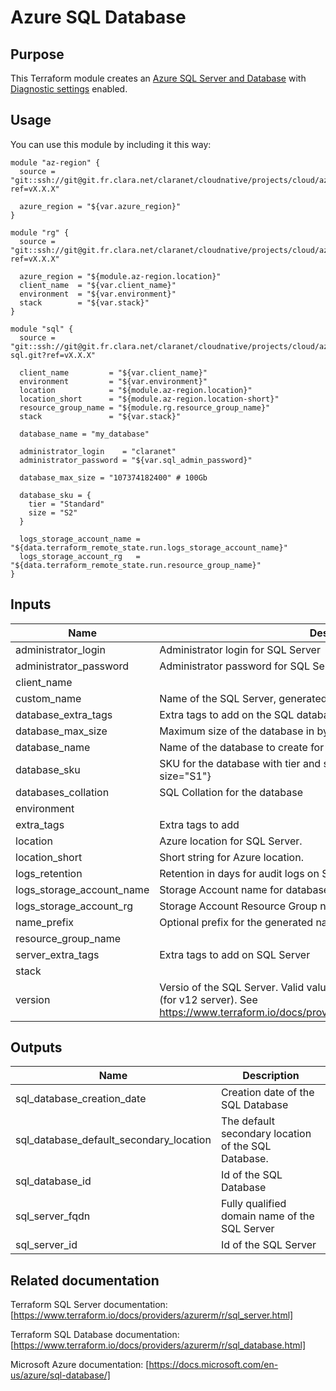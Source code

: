 # Azure SQL Database

## Purpose
This Terraform module creates an [Azure SQL Server and Database](https://docs.microsoft.com/en-us/azure/sql-database/) 
with [Diagnostic settings](https://docs.microsoft.com/en-us/azure/sql-database/sql-database-metrics-diag-logging) 
enabled.

## Usage
You can use this module by including it this way:
```
module "az-region" {
  source = "git::ssh://git@git.fr.clara.net/claranet/cloudnative/projects/cloud/azure/terraform/modules/regions.git?ref=vX.X.X"

  azure_region = "${var.azure_region}"
}

module "rg" {
  source = "git::ssh://git@git.fr.clara.net/claranet/cloudnative/projects/cloud/azure/terraform/modules/rg.git?ref=vX.X.X"

  azure_region = "${module.az-region.location}"
  client_name  = "${var.client_name}"
  environment  = "${var.environment}"
  stack        = "${var.stack}"
}

module "sql" {
  source = "git::ssh://git@git.fr.clara.net/claranet/cloudnative/projects/cloud/azure/terraform/features/db-sql.git?ref=vX.X.X"

  client_name         = "${var.client_name}"
  environment         = "${var.environment}"
  location            = "${module.az-region.location}"
  location_short      = "${module.az-region.location-short}"
  resource_group_name = "${module.rg.resource_group_name}"
  stack               = "${var.stack}"

  database_name = "my_database"

  administrator_login    = "claranet"
  administrator_password = "${var.sql_admin_password}"

  database_max_size = "107374182400" # 100Gb

  database_sku = {
    tier = "Standard"
    size = "S2"
  }

  logs_storage_account_name = "${data.terraform_remote_state.run.logs_storage_account_name}"
  logs_storage_account_rg   = "${data.terraform_remote_state.run.resource_group_name}"
}
```

## Inputs

| Name | Description | Type | Default | Required |
|------|-------------|:----:|:-----:|:-----:|
| administrator\_login | Administrator login for SQL Server | string | n/a | yes |
| administrator\_password | Administrator password for SQL Server | string | n/a | yes |
| client\_name |  | string | n/a | yes |
| custom\_name | Name of the SQL Server, generated if not set. | string | `""` | no |
| database\_extra\_tags | Extra tags to add on the SQL database | map | `<map>` | no |
| database\_max\_size | Maximum size of the database in bytes | string | n/a | yes |
| database\_name | Name of the database to create for this server | string | n/a | yes |
| database\_sku | SKU for the database with tier and size. Example {tier="Standard", size="S1"} | map | n/a | yes |
| databases\_collation | SQL Collation for the database | string | `"SQL_LATIN1_GENERAL_CP1_CI_AS"` | no |
| environment |  | string | n/a | yes |
| extra\_tags | Extra tags to add | map | `<map>` | no |
| location | Azure location for SQL Server. | string | n/a | yes |
| location\_short | Short string for Azure location. | string | n/a | yes |
| logs\_retention | Retention in days for audit logs on Storage Account | string | `"30"` | no |
| logs\_storage\_account\_name | Storage Account name for database logs | string | n/a | yes |
| logs\_storage\_account\_rg | Storage Account Resource Group name for database logs | string | n/a | yes |
| name\_prefix | Optional prefix for the generated name | string | `""` | no |
| resource\_group\_name |  | string | n/a | yes |
| server\_extra\_tags | Extra tags to add on SQL Server | map | `<map>` | no |
| stack |  | string | n/a | yes |
| version | Versio of the SQL Server. Valid values are: 2.0 (for v11 server) and 12.0 (for v12 server). See https://www.terraform.io/docs/providers/azurerm/r/sql_server.html#version | string | `"12.0"` | no |

## Outputs

| Name | Description |
|------|-------------|
| sql\_database\_creation\_date | Creation date of the SQL Database |
| sql\_database\_default\_secondary\_location | The default secondary location of the SQL Database. |
| sql\_database\_id | Id of the SQL Database |
| sql\_server\_fqdn | Fully qualified domain name of the SQL Server |
| sql\_server\_id | Id of the SQL Server |

## Related documentation
Terraform SQL Server documentation: [https://www.terraform.io/docs/providers/azurerm/r/sql_server.html]

Terraform SQL Database documentation: [https://www.terraform.io/docs/providers/azurerm/r/sql_database.html]

Microsoft Azure documentation: [https://docs.microsoft.com/en-us/azure/sql-database/]
